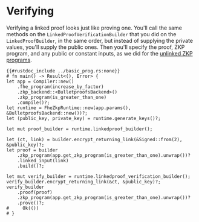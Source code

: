 # Verifying

Verifying a linked proof looks just like proving one. You'll call the same
methods on the `LinkedProofVerificationBuilder` that you did on the
`LinkedProofBuilder`, in the same order, but instead of supplying the private
values, you'll supply the public ones. Then you'll specify the proof, ZKP
program, and any public or constant inputs, as we did for the [unlinked ZKP
programs](/zkp/runtime/verify.md).

```rust,no_run
{{#rustdoc_include ../basic_prog.rs:none}}
# fn main() -> Result<(), Error> {
let app = Compiler::new()
    .fhe_program(increase_by_factor)
    .zkp_backend::<BulletproofsBackend>()
    .zkp_program(is_greater_than_one)
    .compile()?;
let runtime = FheZkpRuntime::new(app.params(), &BulletproofsBackend::new())?;
let (public_key, private_key) = runtime.generate_keys()?;

let mut proof_builder = runtime.linkedproof_builder();

let (ct, link) = builder.encrypt_returning_link(&Signed::from(2), &public_key)?;
let proof = builder
    .zkp_program(app.get_zkp_program(is_greater_than_one).unwrap())?
    .linked_input(link)
    .build()?;

let mut verify_builder = runtime.linkedproof_verification_builder();
verify_builder.encrypt_returning_link(&ct, &public_key)?;
verify_builder
    .proof(proof)
    .zkp_program(app.get_zkp_program(is_greater_than_one).unwrap())?
    .prove()?;
#     Ok(())
# }
```
